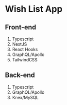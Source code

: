 # Wish List App

## Front-end
1. Typescript
2. NextJS
3. React Hooks
1. GraphQL/Apollo
4. TailwindCSS

## Back-end
1. Typescript
2. GraphQL/Apollo
3. Knex/MySQL
